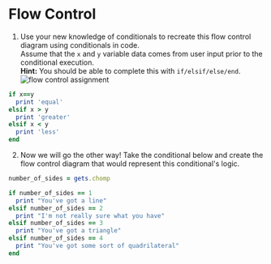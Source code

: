 # Flow Control
1. Use your new knowledge of conditionals to recreate this flow control diagram using conditionals in code.  
Assume that the `x` and `y` variable data comes from user input prior to the conditional execution.  
**Hint:** You should be able to complete this with `if/elsif/else/end`.
![flow control assignment](../images/flow-control-assignment.png)  
  
```ruby
if x==y  
  print 'equal'  
elsif x > y  
  print 'greater'
elsif x < y
  print 'less'  
end
```  

2. Now we will go the other way! Take the conditional below and create the flow control diagram that would represent this conditional's logic.

```ruby
number_of_sides = gets.chomp

if number_of_sides == 1
  print "You've got a line"
elsif number_of_sides == 2
  print "I'm not really sure what you have"
elsif number_of_sides == 3
  print "You've got a triangle"
elsif number_of_sides == 4
  print "You've got some sort of quadrilateral"
end
```  

